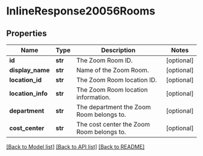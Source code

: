 # InlineResponse20056Rooms

## Properties
Name | Type | Description | Notes
------------ | ------------- | ------------- | -------------
**id** | **str** | The Zoom Room ID. | [optional] 
**display_name** | **str** | Name of the Zoom Room. | [optional] 
**location_id** | **str** | The Zoom Room location ID. | [optional] 
**location_info** | **str** | The Zoom Room location information. | [optional] 
**department** | **str** | The department the Zoom Room belongs to. | [optional] 
**cost_center** | **str** | The cost center the Zoom Room belongs to. | [optional] 

[[Back to Model list]](../README.md#documentation-for-models) [[Back to API list]](../README.md#documentation-for-api-endpoints) [[Back to README]](../README.md)

